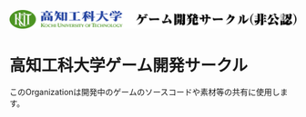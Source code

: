 ![高知工科大学ゲーム開発サークル](https://github.com/kut-gamedev/.github/blob/main/profile/logo.svg)
# 高知工科大学ゲーム開発サークル
このOrganizationは開発中のゲームのソースコードや素材等の共有に使用します。